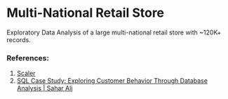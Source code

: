 # Multi-National Retail Store
Exploratory Data Analysis of a large multi-national retail store with ~120K+ records.

### References:
1. [Scaler](https://www.scaler.com/)
2. [SQL Case Study: Exploring Customer Behavior Through Database Analysis | Sahar Ali](https://medium.com/@saharmsmt74/sql-case-study-68111256e8f1)